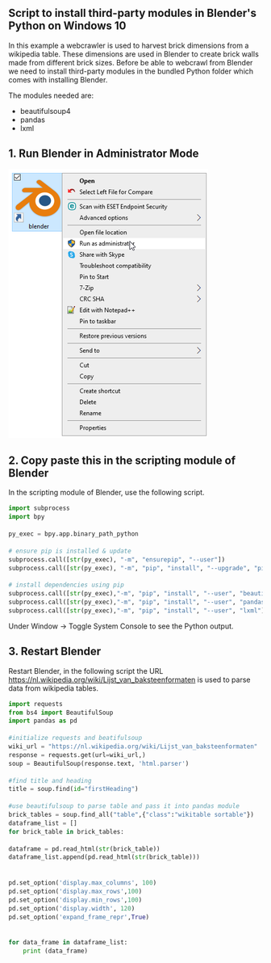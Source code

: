

## Script to install third-party modules in Blender's Python on Windows 10

In this example a webcrawler is used to harvest brick dimensions from a wikipedia table. These dimensions are used in Blender to create brick walls made from different brick sizes. Before be able to webcrawl from Blender we need to install third-party modules in the bundled Python folder which comes with installing Blender.

The modules needed are:
 - beautifulsoup4
 - pandas
 - lxml



## 1. Run Blender in Administrator Mode 

![Adminstrator_Blender](https://github.com/C-Claus/02_Blender_Python_scripts/blob/master/tutorials/images/00_run_as_adminstrator.png)



## 2. Copy paste this in the scripting module of Blender

In the scripting module of Blender, use the following script. 

```python
import subprocess
import bpy

py_exec = bpy.app.binary_path_python

# ensure pip is installed & update
subprocess.call([str(py_exec), "-m", "ensurepip", "--user"])
subprocess.call([str(py_exec), "-m", "pip", "install", "--upgrade", "pip"])

# install dependencies using pip
subprocess.call([str(py_exec),"-m", "pip", "install", "--user", "beautifulsoup4"])
subprocess.call([str(py_exec),"-m", "pip", "install", "--user", "pandas"])
subprocess.call([str(py_exec),"-m", "pip", "install", "--user", "lxml"])
```
Under Window -> Toggle System Console to see the Python output.


## 3. Restart Blender

Restart Blender, in the following script the URL https://nl.wikipedia.org/wiki/Lijst_van_baksteenformaten is used to parse data from wikipedia tables.

```python
import requests
from bs4 import BeautifulSoup
import pandas as pd

#initialize requests and beatifulsoup
wiki_url = "https://nl.wikipedia.org/wiki/Lijst_van_baksteenformaten"
response = requests.get(url=wiki_url,)
soup = BeautifulSoup(response.text, 'html.parser')

#find title and heading
title = soup.find(id="firstHeading")

#use beautifulsoup to parse table and pass it into pandas module
brick_tables = soup.find_all("table",{"class":"wikitable sortable"})
dataframe_list = []
for brick_table in brick_tables:

dataframe = pd.read_html(str(brick_table))
dataframe_list.append(pd.read_html(str(brick_table)))


pd.set_option('display.max_columns', 100)
pd.set_option('display.max_rows',100)
pd.set_option('display.min_rows',100)
pd.set_option('display.width', 120)
pd.set_option('expand_frame_repr',True)


for data_frame in dataframe_list:
	print (data_frame)

```



